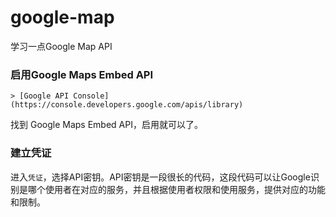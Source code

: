 # google-map
学习一点Google Map API

### 启用Google Maps Embed API
```
> [Google API Console](https://console.developers.google.com/apis/library)
```

找到 Google Maps Embed API，启用就可以了。

### 建立凭证
进入`凭证`，选择API密钥。API密钥是一段很长的代码，这段代码可以让Google识别是哪个使用者在对应的服务，并且根据使用者权限和使用服务，提供对应的功能和限制。
